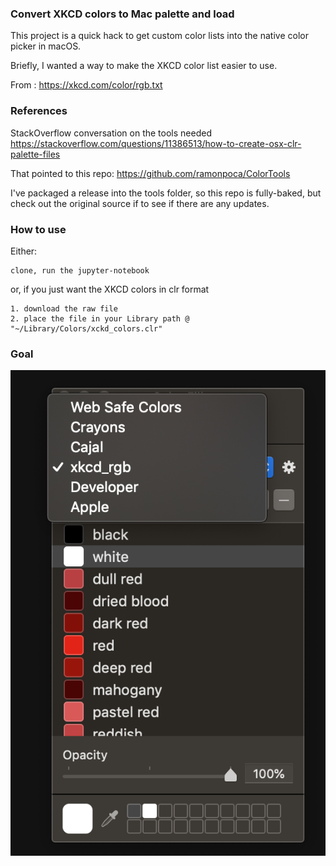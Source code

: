 
### Convert XKCD colors to Mac palette and load

This project is a quick hack to get custom color lists into the native color picker in macOS.

Briefly, I wanted a way to make the XKCD color list easier to use. 

From : https://xkcd.com/color/rgb.txt

### References

StackOverflow conversation on the tools needed
https://stackoverflow.com/questions/11386513/how-to-create-osx-clr-palette-files

That pointed to this repo:
https://github.com/ramonpoca/ColorTools

I've packaged a release into the tools folder, so this repo is fully-baked, but check out the original source if to see if there are any updates. 


### How to use

Either:

```
clone, run the jupyter-notebook
```

or, if you just want the XKCD colors in clr format

```
1. download the raw file
2. place the file in your Library path @ "~/Library/Colors/xckd_colors.clr"
```



### Goal

![The goal](./goal.png)